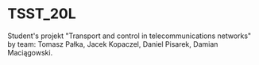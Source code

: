 # TSST_20L
Student's projekt "Transport and control in telecommunications networks" by team: Tomasz Pałka, Jacek Kopaczel, Daniel Pisarek, Damian Maciągowski.

